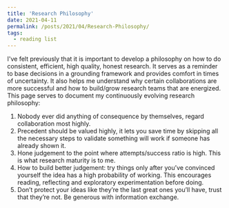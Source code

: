 ```yaml
---
title: 'Research Philosophy'
date: 2021-04-11
permalink: /posts/2021/04/Research-Philosophy/
tags:
  - reading list
---
```


I've felt previously that it is important to develop a philosophy on how to do consistent, efficient, high quality, honest research. It serves as a reminder to base decisions in a grounding framework and provides comfort in times of uncertainty. It also helps me understand why certain collaborations are more successful and how to build/grow research teams that are energized. This page serves to document my continuously evolving research philosophy:

1. Nobody ever did anything of consequence by themselves, regard collaboration most highly.
1. Precedent should be valued highly, it lets you save time by skipping all the necessary steps to validate something will work if someone has already shown it.
1. Hone judgement to the point where attempts/success ratio is high. This is what research maturity is to me.
1. How to build better judgement: try things only after you’ve convinced yourself the idea has a high probability of working. This encourages reading, reflecting and exploratory experimentation before doing.
1. Don’t protect your ideas like they’re the last great ones you’ll have, trust that they’re not. Be generous with information exchange.

